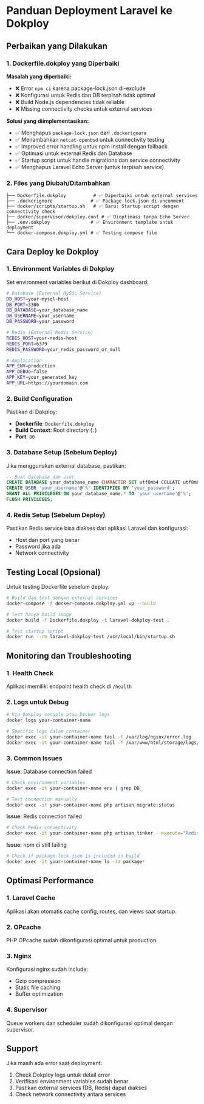 # Panduan Deployment Laravel ke Dokploy

## Perbaikan yang Dilakukan

### 1. Dockerfile.dokploy yang Diperbaiki

**Masalah yang diperbaiki:**
- ❌ Error `npm ci` karena package-lock.json di-exclude
- ❌ Konfigurasi untuk Redis dan DB terpisah tidak optimal  
- ❌ Build Node.js dependencies tidak reliable
- ❌ Missing connectivity checks untuk external services

**Solusi yang diimplementasikan:**
- ✅ Menghapus `package-lock.json` dari `.dockerignore`
- ✅ Menambahkan `netcat-openbsd` untuk connectivity testing
- ✅ Improved error handling untuk npm install dengan fallback
- ✅ Optimasi untuk external Redis dan Database
- ✅ Startup script untuk handle migrations dan service connectivity
- ✅ Menghapus Laravel Echo Server (untuk terpisah service)

### 2. Files yang Diubah/Ditambahkan

```
├── Dockerfile.dokploy          # ✅ Diperbaiki untuk external services
├── .dockerignore              # ✅ Package-lock.json di-uncomment
├── docker/scripts/startup.sh   # ✅ Baru: Startup script dengan connectivity check
├── docker/supervisor/dokploy.conf # ✅ Dioptimasi tanpa Echo Server
├── .env.dokploy               # ✅ Environment template untuk deployment
└── docker-compose.dokploy.yml # ✅ Testing compose file
```

## Cara Deploy ke Dokploy

### 1. Environment Variables di Dokploy

Set environment variables berikut di Dokploy dashboard:

```bash
# Database (External MySQL Service)
DB_HOST=your-mysql-host
DB_PORT=3306
DB_DATABASE=your_database_name
DB_USERNAME=your_username
DB_PASSWORD=your_password

# Redis (External Redis Service)
REDIS_HOST=your-redis-host
REDIS_PORT=6379
REDIS_PASSWORD=your_redis_password_or_null

# Application
APP_ENV=production
APP_DEBUG=false
APP_KEY=your_generated_key
APP_URL=https://yourdomain.com
```

### 2. Build Configuration

Pastikan di Dokploy:
- **Dockerfile**: `Dockerfile.dokploy`
- **Build Context**: Root directory (`.`)
- **Port**: `80`

### 3. Database Setup (Sebelum Deploy)

Jika menggunakan external database, pastikan:

```sql
-- Buat database dan user
CREATE DATABASE your_database_name CHARACTER SET utf8mb4 COLLATE utf8mb4_unicode_ci;
CREATE USER 'your_username'@'%' IDENTIFIED BY 'your_password';
GRANT ALL PRIVILEGES ON your_database_name.* TO 'your_username'@'%';
FLUSH PRIVILEGES;
```

### 4. Redis Setup (Sebelum Deploy)

Pastikan Redis service bisa diakses dari aplikasi Laravel dan konfigurasi:
- Host dan port yang benar
- Password jika ada
- Network connectivity

## Testing Local (Opsional)

Untuk testing Dockerfile sebelum deploy:

```bash
# Build dan test dengan external services
docker-compose -f docker-compose.dokploy.yml up --build

# Test hanya build image
docker build -f Dockerfile.dokploy -t laravel-dokploy-test .

# Test startup script
docker run --rm laravel-dokploy-test /usr/local/bin/startup.sh
```

## Monitoring dan Troubleshooting

### 1. Health Check

Aplikasi memiliki endpoint health check di `/health`

### 2. Logs untuk Debug

```bash
# Via Dokploy console atau Docker logs
docker logs your-container-name

# Specific logs dalam container
docker exec -it your-container-name tail -f /var/log/nginx/error.log
docker exec -it your-container-name tail -f /var/www/html/storage/logs/laravel.log
```

### 3. Common Issues

**Issue**: Database connection failed
```bash
# Check environment variables
docker exec -it your-container-name env | grep DB_

# Test connection manually
docker exec -it your-container-name php artisan migrate:status
```

**Issue**: Redis connection failed  
```bash
# Check Redis connectivity
docker exec -it your-container-name php artisan tinker --execute="Redis::ping();"
```

**Issue**: npm ci still failing
```bash
# Check if package-lock.json is included in build
docker exec -it your-container-name ls -la package*
```

## Optimasi Performance

### 1. Laravel Cache

Aplikasi akan otomatis cache config, routes, dan views saat startup.

### 2. OPcache

PHP OPcache sudah dikonfigurasi optimal untuk production.

### 3. Nginx

Konfigurasi nginx sudah include:
- Gzip compression
- Static file caching
- Buffer optimization

### 4. Supervisor

Queue workers dan scheduler sudah dikonfigurasi optimal dengan supervisor.

## Support

Jika masih ada error saat deployment:

1. Check Dokploy logs untuk detail error
2. Verifikasi environment variables sudah benar
3. Pastikan external services (DB, Redis) dapat diakses
4. Check network connectivity antara services